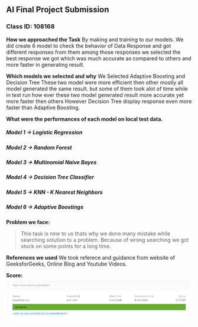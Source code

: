 ## AI Final Project Submission

### Class ID: 108168

**How we approached the Task**
By making and training to our models. We did create 6 model to check the behavior of Data Response and got different responses from them among those responses we selected the best response we got which was much accurate as compared to others and more faster in generating result.

**Which models we selected and why**
We Selected Adaptive Boosting and Decision Tree These two model were more efficient then other mostly all model generated the same result. but some of them took alot of time while in test run how ever these two model generated result more accurate yet more faster then others However Decision Tree display response even more faster than Adaptive Boosting.

**What were the performances of each model on local test data.**

##### Model 1 -> Logistic Regression

##### Model 2 -> Random Forest

##### Model 3 -> Multinomial Naive Bayes

##### Model 4 -> Decision Tree Classifier

##### Model 5 -> KNN - K Nearest Neighbors

##### Model 6 -> Adaptive Boostings

**Problem we face:**

> This task is new to us thats why we done many mistake while searching solution to a problem. Because of wrong searching we got stuck on some points for a long time.

**References we used**
We took referece and guidance from website of GeeksforGeeks, Online Blog and Youtube Videos.

**Score:**
![This is an image](/Project/img.png)
